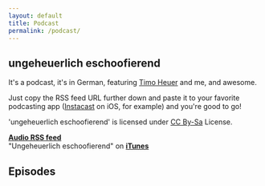 ```yaml
---
layout: default
title: Podcast
permalink: /podcast/
---
```

**<h2>ungeheuerlich eschoofierend</h2>**
It's a podcast, it's in German, featuring [Timo Heuer](https://twitter.com/theuer) and me, and awesome.

Just copy the RSS feed URL further down and paste it to your favorite podcasting app ([Instacast](http://itunes.apple.com/de/app/instacast/id420368235?mt=8) on iOS, for example) and you're good to go!

'ungeheuerlich eschoofierend' is licensed under <a rel="license" href="http://creativecommons.org/licenses/by-sa/3.0/">CC By-Sa</a> License.

[**Audio RSS feed**](http://feeds.feedburner.com/ungeheuerlich_eschoofierend)  
"Ungeheuerlich eschoofierend" on [**iTunes**](http://itunes.apple.com/de/podcast/ungeheuerlich-eschoofierend/id507224771?l=en)

**<h2>Episodes</h2>**

<script src="http://www.buzzsprout.com/5450.js" type="text/javascript" charset="utf-8"></script>

